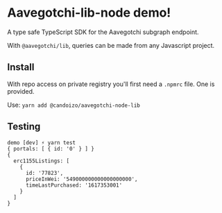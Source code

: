 # Aavegotchi-lib-node demo!

A type safe TypeScript SDK for the Aavegotchi subgraph endpoint.

With `@aavegotchi/lib`, queries can be made from any Javascript project.

## Install

With repo access on private registry you'll first need a `.npmrc` file. One is provided.

Use: `yarn add @candoizo/aavegotchi-node-lib`

## Testing

```
demo [dev] ⚡ yarn test
{ portals: [ { id: '0' } ] }
{
  erc1155Listings: [
    {
      id: '77823',
      priceInWei: '549000000000000000000',
      timeLastPurchased: '1617353001'
    }
  ]
}
```
